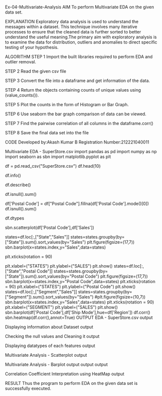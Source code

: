 Ex-04-Multivariate-Analysis AIM To perform Multivariate EDA on the given data set.

EXPLANATION Exploratory data analysis is used to understand the messages within a dataset. This technique involves many iterative processes to ensure that the cleaned data is further sorted to better understand the useful meaning.The primary aim with exploratory analysis is to examine the data for distribution, outliers and anomalies to direct specific testing of your hypothesis.

ALGORITHM STEP 1 Import the built libraries required to perform EDA and outlier removal.

STEP 2 Read the given csv file

STEP 3 Convert the file into a dataframe and get information of the data.

STEP 4 Return the objects containing counts of unique values using (value_counts()).

STEP 5 Plot the counts in the form of Histogram or Bar Graph.

STEP 6 Use seaborn the bar graph comparison of data can be viewed.

STEP 7 Find the pairwise correlation of all columns in the dataframe.corr()

STEP 8 Save the final data set into the file

CODE Developed by:Akash Kumar B Registration Number:212221040011

Multivariate EDA - SuperStore.csv import pandas as pd import numpy as np import seaborn as sbn import matplotlib.pyplot as plt

df = pd.read_csv("SuperStore.csv") df.head(10)

df.info()

df.describe()

df.isnull().sum()

df['Postal Code'] = df["Postal Code"].fillna(df['Postal Code'].mode()[0]) df.isnull().sum()

df.dtypes

sbn.scatterplot(df['Postal Code'],df['Sales'])

states=df.loc[:,["State","Sales"]] states=states.groupby(by=["State"]).sum().sort_values(by="Sales") plt.figure(figsize=(17,7)) sbn.barplot(x=states.index,y="Sales",data=states)

plt.xticks(rotation = 90)

plt.xlabel=("STATES") plt.ylabel=("SALES") plt.show() states=df.loc[:,["State","Postal Code"]] states=states.groupby(by=["State"]).sum().sort_values(by="Postal Code") plt.figure(figsize=(17,7)) sbn.barplot(x=states.index,y="Postal Code",data=states) plt.xticks(rotation = 90) plt.xlabel=("STATES") plt.ylabel=("Postal Code") plt.show() states=df.loc[:,["Segment","Sales"]] states=states.groupby(by=["Segment"]).sum().sort_values(by="Sales") #plt.figure(figsize=(10,7)) sbn.barplot(x=states.index,y="Sales",data=states) plt.xticks(rotation = 90) plt.xlabel=("SEGMENT") plt.ylabel=("SALES") plt.show() sbn.barplot(df['Postal Code'],df['Ship Mode'],hue=df['Region']) df.corr() sbn.heatmap(df.corr(),annot=True) OUTPUT EDA - SuperStore.csv output

Displaying information about Dataset output

Checking the null values and Cleaning it output

Displaying datatypes of each features output

Multivariate Analysis - Scatterplot output

Multivariate Analysis - Barplot output output output

Correlation Coefficient Interpretation using HeatMap output

RESULT Thus the program to perform EDA on the given data set is successfully executed.
